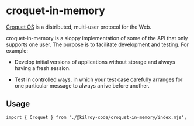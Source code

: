 # croquet-in-memory

[Croquet OS](https://croquet.io/croquet-os/index.html) is a distributed, multi-user protocol for the Web. 

croquet-in-memory is a sloppy implementation of some of the API that only supports one user. The purpose is to facilitate development and testing. For example:

- Develop initial versions of applications without storage and always having a fresh session.

- Test in controlled ways, in which your test case carefully arranges for one particular message to always arrive before another.

## Usage

```
import { Croquet } from './@kilroy-code/croquet-in-memory/index.mjs';
```
 